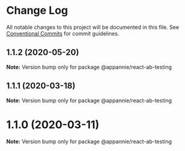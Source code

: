 # Change Log

All notable changes to this project will be documented in this file.
See [Conventional Commits](https://conventionalcommits.org) for commit guidelines.

## 1.1.2 (2020-05-20)

**Note:** Version bump only for package @appannie/react-ab-testing





## 1.1.1 (2020-03-18)

**Note:** Version bump only for package @appannie/react-ab-testing





# 1.1.0 (2020-03-11)

**Note:** Version bump only for package @appannie/react-ab-testing
